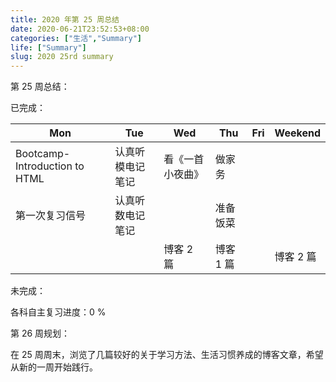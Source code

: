 ```yaml
---
title: 2020 年第 25 周总结
date: 2020-06-21T23:52:53+08:00
categories: ["生活","Summary"]
life: ["Summary"]
slug: 2020 25rd summary
---
```


第 25 周总结：

已完成：

| Mon                           | Tue              | Wed              | Thu       | Fri  | Weekend   |
| ----------------------------- | ---------------- | ---------------- | --------- | ---- | --------- |
| Bootcamp-Introduction to HTML | 认真听模电记笔记 | 看《一首小夜曲》 | 做家务    |      |           |
| 第一次复习信号                | 认真听数电记笔记 |                  | 准备饭菜  |      |           |
|                               |                  | 博客 2 篇        | 博客 1 篇 |      | 博客 2 篇 |

未完成：

各科自主复习进度：0 %

第 26 周规划：

在 25 周周末，浏览了几篇较好的关于学习方法、生活习惯养成的博客文章，希望从新的一周开始践行。